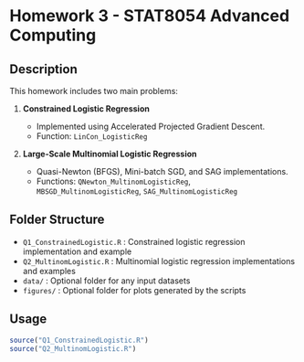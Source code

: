 # Homework 3 - STAT8054 Advanced Computing

## Description

This homework includes two main problems:

1. **Constrained Logistic Regression**
   - Implemented using Accelerated Projected Gradient Descent.
   - Function: `LinCon_LogisticReg`

2. **Large-Scale Multinomial Logistic Regression**
   - Quasi-Newton (BFGS), Mini-batch SGD, and SAG implementations.
   - Functions: `QNewton_MultinomLogisticReg`, `MBSGD_MultinomLogisticReg`, `SAG_MultinomLogisticReg`

## Folder Structure

- `Q1_ConstrainedLogistic.R` : Constrained logistic regression implementation and example
- `Q2_MultinomLogistic.R` : Multinomial logistic regression implementations and examples
- `data/` : Optional folder for any input datasets
- `figures/` : Optional folder for plots generated by the scripts

## Usage

```r
source("Q1_ConstrainedLogistic.R")
source("Q2_MultinomLogistic.R")
